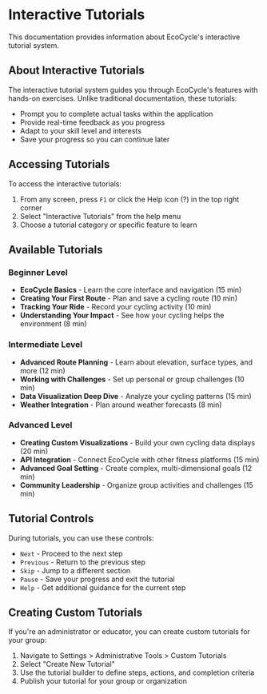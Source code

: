 # Interactive Tutorials

This documentation provides information about EcoCycle's interactive tutorial system.

## About Interactive Tutorials

The interactive tutorial system guides you through EcoCycle's features with hands-on exercises. Unlike traditional documentation, these tutorials:

- Prompt you to complete actual tasks within the application
- Provide real-time feedback as you progress
- Adapt to your skill level and interests
- Save your progress so you can continue later

## Accessing Tutorials

To access the interactive tutorials:

1. From any screen, press `F1` or click the Help icon (?) in the top right corner
2. Select "Interactive Tutorials" from the help menu
3. Choose a tutorial category or specific feature to learn

## Available Tutorials

### Beginner Level
- **EcoCycle Basics** - Learn the core interface and navigation (15 min)
- **Creating Your First Route** - Plan and save a cycling route (10 min)
- **Tracking Your Ride** - Record your cycling activity (10 min)
- **Understanding Your Impact** - See how your cycling helps the environment (8 min)

### Intermediate Level
- **Advanced Route Planning** - Learn about elevation, surface types, and more (12 min)
- **Working with Challenges** - Set up personal or group challenges (10 min)
- **Data Visualization Deep Dive** - Analyze your cycling patterns (15 min)
- **Weather Integration** - Plan around weather forecasts (8 min)

### Advanced Level
- **Creating Custom Visualizations** - Build your own cycling data displays (20 min)
- **API Integration** - Connect EcoCycle with other fitness platforms (15 min)
- **Advanced Goal Setting** - Create complex, multi-dimensional goals (12 min)
- **Community Leadership** - Organize group activities and challenges (15 min)

## Tutorial Controls

During tutorials, you can use these controls:
- `Next` - Proceed to the next step
- `Previous` - Return to the previous step
- `Skip` - Jump to a different section
- `Pause` - Save your progress and exit the tutorial
- `Help` - Get additional guidance for the current step

## Creating Custom Tutorials

If you're an administrator or educator, you can create custom tutorials for your group:

1. Navigate to Settings > Administrative Tools > Custom Tutorials
2. Select "Create New Tutorial"
3. Use the tutorial builder to define steps, actions, and completion criteria
4. Publish your tutorial for your group or organization
